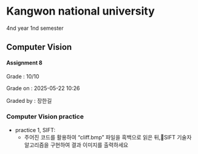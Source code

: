 # Kangwon national university

4nd year 1nd semester

## Computer Vision
#### Assignment 8
Grade : 10/10

Grade on : 2025-05-22 10:26

Graded by	: 장한길

### Computer Vision practice

- practice 1, SIFT:
  * 주어진 코드를 활용하여 “cliff.bmp” 파일을 흑백으로 읽은 뒤,SIFT 기술자 알고리즘을 구현하여 결과 이미지를 출력하세요